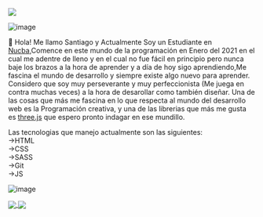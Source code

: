 <img align="center" src="https://external-content.duckduckgo.com/iu/?u=https%3A%2F%2Fi.pinimg.com%2Foriginals%2F41%2F7e%2Fbe%2F417ebee986aec41629278b1e04cfbfe9.gif&f=1&nofb=1">




![image](https://user-images.githubusercontent.com/77351885/114696164-c0776180-9cf2-11eb-9aec-3a7c74a837c7.png)


:wave: Hola! Me llamo Santiago y Actualmente Soy un Estudiante en <a href="https://nucba.com.ar">Nucba</a>,Comence en este mundo de la programación en Enero del 2021 en el cual me adentre de lleno y en el cual no fue fácil en principio pero nunca baje los brazos a la hora de aprender y a día de hoy sigo aprendiendo,Me fascina el mundo de desarrollo y siempre existe algo nuevo para aprender. Considero que soy muy perseverante y muy perfeccionista (Me juega en contra muchas veces) a la hora de desarollar como también diseñar. Una de las cosas que más me fascina en lo que respecta al mundo del desarrollo web es la Programación creativa, y una de las librerias que más me gusta es <a href="https://threejs.org">three.js</a> que espero pronto indagar en ese mundillo. 

Las tecnologias que manejo actualmente son las siguientes: <br/>
->HTML <br/>
->CSS  <br/>
->SASS <br/>
->Git  <br/>
->JS   <br/>

![image](https://user-images.githubusercontent.com/77351885/114696195-c8cf9c80-9cf2-11eb-92cd-2471318b89a6.png)





<a href="https://github.com/t0uu/github-readme-stats">
<img align="center" src="https://github-readme-stats.vercel.app/api?username=t0uu&show_icons=true&theme=dark" />
</a>

<a href="https://github.com/t0uu/convoychat">
<img align="center" src="https://github-readme-stats.vercel.app/api/top-langs/?username=t0uu&layout=compact" />
  </a>

